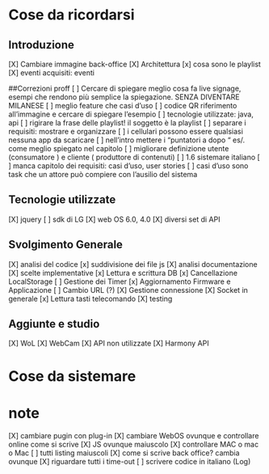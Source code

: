 # Cose da ricordarsi

## Introduzione
[X] Cambiare immagine back-office
[X] Architettura
    [x] cosa sono le playlist   
[X] eventi acquisiti: eventi 

##Correzioni proff
[ ] Cercare di spiegare meglio cosa fa live signage, esempi che rendono più semplice la spiegazione. SENZA DIVENTARE MILANESE
[ ] meglio feature che casi d’uso 
[ ] codice QR riferimento all’immagine e cercare di spiegare l’esempio
[ ] tecnologie utilizzate: java, api 
[ ] rigirare la frase delle playlist! il soggetto è la playlist
	[ ] separare i requisiti: mostrare e organizzare
[ ] i cellulari possono essere qualsiasi nessuna app da scaricare
[ ] nell’intro mettere i “puntatori a dopo “ es/. come meglio spiegato nel capitolo 
[ ] migliorare definizione utente (consumatore ) e cliente ( produttore di contenuti) 
[ ] 1.6 sistemare italiano
[ ] manca capitolo dei requisiti: casi d’uso, user stories
	[ ] casi d’uso sono task che un attore può compiere con l’ausilio del sistema
## Tecnologie utilizzate
[X] jquery 
[ ] sdk di LG
[X] web OS 6.0, 4.0
[X] diversi set di API

## Svolgimento Generale
[X] analisi del codice
    [x] suddivisione dei file js
[X] analisi documentazione
[X] scelte implementative
    [x] Lettura e scrittura DB
    [x] Cancellazione LocalStorage
    [ ] Gestione dei Timer
    [x] Aggiornamento Firmware e Applicazione
    [ ] Cambio URL (?)
    [X] Gestione connessione
        [X] Socket in generale
    [x] Lettura tasti telecomando
[X] testing

## Aggiunte e studio
 [X] WoL
 [X] WebCam
 [X] API non utilizzate
 [X] Harmony API

# Cose da sistemare

# note
[X] cambiare pugin con plug-in 
[X] cambiare WebOS ovunque e controllare online come si scrive
[X] JS ovunque maiuscolo
[X] controllare MAC o mac o Mac 
[ ] tutti listing maiuscoli
[X] come  si scrive back office? cambia ovunque 
[X] riguardare tutti i time-out
[ ] scrivere codice in italiano (Log) 

